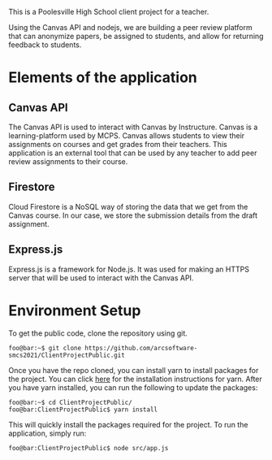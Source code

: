 This is a Poolesville High School client project for a teacher.

Using the Canvas API and nodejs, we are building a peer review platform that can anonymize papers, be assigned to students,
and allow for returning feedback to students.

# Elements of the application

## Canvas API

The Canvas API is used to interact with Canvas by Instructure. Canvas is a learning-platform used by MCPS. Canvas allows students to view their assignments on courses and get grades from their teachers. This application is an external tool that can be used by any teacher to add peer review assignments to their course.

## Firestore

Cloud Firestore is a NoSQL way of storing the data that we get from the Canvas course. In our case, we store the submission details from the draft assignment.

## Express.js

Express.js is a framework for Node.js. It was used for making an HTTPS server that will be used to interact with the Canvas API.

# Environment Setup

To get the public code, clone the repository using git.
```console
foo@bar:~$ git clone https://github.com/arcsoftware-smcs2021/ClientProjectPublic.git
```
Once you have the repo cloned, you can install yarn to install packages for the project. You can click [here](https://yarnpkg.com/lang/en/docs/install/#debian-stable) for the installation instructions for yarn. After you have yarn installed, you can run the following to update the packages:
```console
foo@bar:~$ cd ClientProjectPublic/
foo@bar:ClientProjectPublic$ yarn install
```
This will quickly install the packages required for the project. To run the application, simply run:
```console 
foo@bar:ClientProjectPublic$ node src/app.js
```
